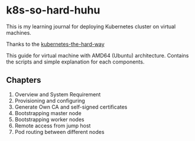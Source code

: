 # k8s-so-hard-huhu
This is my learning journal for deploying Kubernetes cluster on virtual machines.


Thanks to the [kubernetes-the-hard-way](https://github.com/kelseyhightower/kubernetes-the-hard-way)

This guide for virtual machine with AMD64 (Ubuntu) architecture. Contains the scripts and simple explanation for each components.

## Chapters
1. Overview and System Requirement
2. Provisioning and configuring
3. Generate Own CA and self-signed certificates
4. Bootstrapping master node
5. Bootstrapping worker nodes
6. Remote access from jump host
7. Pod routing between different nodes
